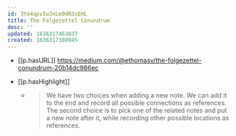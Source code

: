 ```yaml
---
id: 3Yo4qpvIwJnLe0dN3sEHL
title: The Folgezettel Conundrum
desc: ''
updated: 1636317463037
created: 1636317388945
---
```


- [[p.hasURL]] https://medium.com/@ethomasv/the-folgezettel-conundrum-20b14dc986ec

- [[p.hasHighlight]] 
  - > We have two choices when adding a new note. We can add it to the end and record all possible connections as references. The second choice is to pick one of the related notes and put a new note after it, while recording other possible locations as references.
